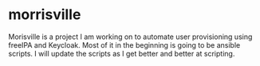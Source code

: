 # morrisville

Morisville is a project I am working on to automate user provisioning using freeIPA and Keycloak. Most of it in the beginning is going to be ansible scripts. I will update the scripts as I get better and better at scripting.  
